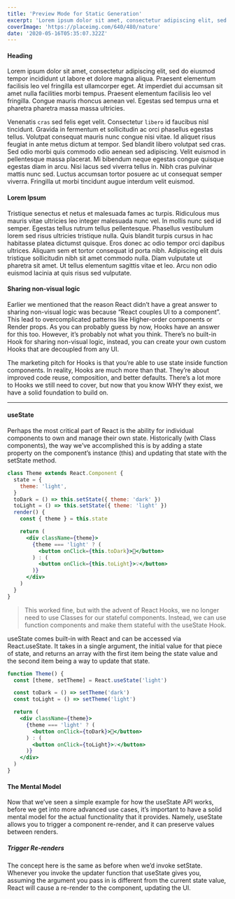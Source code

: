 ```yaml
---
title: 'Preview Mode for Static Generation'
excerpt: 'Lorem ipsum dolor sit amet, consectetur adipiscing elit, sed do eiusmod tempor incididunt ut labore et dolore magna aliqua. Praesent elementum facilisis leo vel fringilla est ullamcorper eget. At imperdiet dui accumsan sit amet nulla facilities morbi tempus.'
coverImage: 'https://placeimg.com/640/480/nature'
date: '2020-05-16T05:35:07.322Z'
---
```


#### Heading

Lorem ipsum dolor sit amet, consectetur adipiscing elit, sed do eiusmod tempor incididunt ut labore et dolore magna aliqua. Praesent elementum facilisis leo vel fringilla est ullamcorper eget. At imperdiet dui accumsan sit amet nulla facilities morbi tempus. Praesent elementum facilisis leo vel fringilla. Congue mauris rhoncus aenean vel. Egestas sed tempus urna et pharetra pharetra massa massa ultricies.

Venenatis `cras` sed felis eget velit. Consectetur `libero` id faucibus nisl tincidunt. Gravida in fermentum et sollicitudin ac orci phasellus egestas tellus. Volutpat consequat mauris nunc congue nisi vitae. Id aliquet risus feugiat in ante metus dictum at tempor. Sed blandit libero volutpat sed cras. Sed odio morbi quis commodo odio aenean sed adipiscing. Velit euismod in pellentesque massa placerat. Mi bibendum neque egestas congue quisque egestas diam in arcu. Nisi lacus sed viverra tellus in. Nibh cras pulvinar mattis nunc sed. Luctus accumsan tortor posuere ac ut consequat semper viverra. Fringilla ut morbi tincidunt augue interdum velit euismod.

#### Lorem Ipsum

Tristique senectus et netus et malesuada fames ac turpis. Ridiculous mus mauris vitae ultricies leo integer malesuada nunc vel. In mollis nunc sed id semper. Egestas tellus rutrum tellus pellentesque. Phasellus vestibulum lorem sed risus ultricies tristique nulla. Quis blandit turpis cursus in hac habitasse platea dictumst quisque. Eros donec ac odio tempor orci dapibus ultrices. Aliquam sem et tortor consequat id porta nibh. Adipiscing elit duis tristique sollicitudin nibh sit amet commodo nulla. Diam vulputate ut pharetra sit amet. Ut tellus elementum sagittis vitae et leo. Arcu non odio euismod lacinia at quis risus sed vulputate.

#### Sharing non-visual logic

Earlier we mentioned that the reason React didn’t have a great answer to sharing non-visual logic was because “React couples UI to a component”. This lead to overcomplicated patterns like Higher-order components or Render props. As you can probably guess by now, Hooks have an answer for this too. However, it’s probably not what you think. There’s no built-in Hook for sharing non-visual logic, instead, you can create your own custom Hooks that are decoupled from any UI.

The marketing pitch for Hooks is that you’re able to use state inside function components. In reality, Hooks are much more than that. They’re about improved code reuse, composition, and better defaults. There’s a lot more to Hooks we still need to cover, but now that you know WHY they exist, we have a solid foundation to build on.

---

#### useState

Perhaps the most critical part of React is the ability for individual components to own and manage their own state. Historically (with Class components), the way we’ve accomplished this is by adding a state property on the component’s instance (this) and updating that state with the setState method.

```jsx
class Theme extends React.Component {
  state = {
    theme: 'light',
  }
  toDark = () => this.setState({ theme: 'dark' })
  toLight = () => this.setState({ theme: 'light' })
  render() {
    const { theme } = this.state

    return (
      <div className={theme}>
        {theme === 'light' ? (
          <button onClick={this.toDark}>🔦</button>
        ) : (
          <button onClick={this.toLight}>💡</button>
        )}
      </div>
    )
  }
}
```

> This worked fine, but with the advent of React Hooks, we no longer need to use Classes for our stateful components. Instead, we can use function components and make them stateful with the useState Hook.

useState comes built-in with React and can be accessed via React.useState. It takes in a single argument, the initial value for that piece of state, and returns an array with the first item being the state value and the second item being a way to update that state.

```jsx
function Theme() {
  const [theme, setTheme] = React.useState('light')

  const toDark = () => setTheme('dark')
  const toLight = () => setTheme('light')

  return (
    <div className={theme}>
      {theme === 'light' ? (
        <button onClick={toDark}>🔦</button>
      ) : (
        <button onClick={toLight}>💡</button>
      )}
    </div>
  )
}
```

#### The Mental Model

Now that we’ve seen a simple example for how the useState API works, before we get into more advanced use cases, it’s important to have a solid mental model for the actual functionality that it provides. Namely, useState allows you to trigger a component re-render, and it can preserve values between renders.

##### Trigger Re-renders

The concept here is the same as before when we’d invoke setState. Whenever you invoke the updater function that useState gives you, assuming the argument you pass in is different from the current state value, React will cause a re-render to the component, updating the UI.

